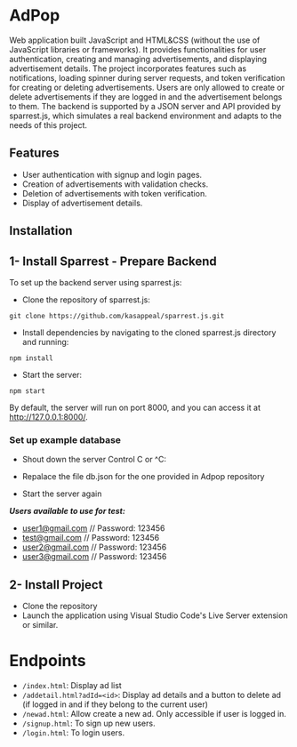 # AdPop

Web application built JavaScript and HTML&CSS (without the use of JavaScript libraries or frameworks). It provides functionalities for user authentication, creating and managing advertisements, and displaying advertisement details. The project incorporates features such as notifications, loading spinner during server requests, and token verification for creating or deleting advertisements. Users are only allowed to create or delete advertisements if they are logged in and the advertisement belongs to them. The backend is supported by a JSON server and API provided by sparrest.js, which simulates a real backend environment and adapts to the needs of this project.

## Features

- User authentication with signup and login pages.
- Creation of advertisements with validation checks.
- Deletion of advertisements with token verification.
- Display of advertisement details.

## Installation

## 1- Install Sparrest - Prepare Backend

To set up the backend server using sparrest.js:

- Clone the repository of sparrest.js:

```git clone https://github.com/kasappeal/sparrest.js.git```

- Install dependencies by navigating to the cloned sparrest.js directory and running:

```npm install```

- Start the server:
 
```npm start```

By default, the server will run on port 8000, and you can access it at http://127.0.0.1:8000/.

### Set up example database

- Shout down the server Control C or ^C:

- Repalace the file db.json for the one provided in Adpop repository

- Start the server again

___Users available to use for test:___

- user1@gmail.com // Password: 123456
- test@gmail.com // Password: 123456
- user2@gmail.com // Password: 123456
- user3@gmail.com // Password: 123456

## 2- Install Project

- Clone the repository
- Launch the application using Visual Studio Code's Live Server extension or similar.

# Endpoints
- ```/index.html```: Display ad list
- ```/addetail.html?adId=<id>```: Display ad details and a button to delete ad (if logged in and if they belong to the current user)
- ```/newad.html```: Allow create a new ad. Only accessible if user is logged in.
- ```/signup.html```: To sign up new users.
- ```/login.html```: To login users.